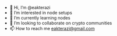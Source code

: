 - 👋 Hi, I’m @eakterazi
- 👀 I’m interested in node setups
- 🌱 I’m currently learning nodes
- 💞️ I’m looking to collaborate on crypto communities
- 📫 How to reach me eakterazi@gmail.com

<!---
eakterazi/eakterazi is a ✨ special ✨ repository because its `README.md` (this file) appears on your GitHub profile.
You can click the Preview link to take a look at your changes.
--->
